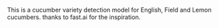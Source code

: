 This is a cucumber variety detection model for English, Field and Lemon cucumbers. thanks to fast.ai for the inspiration.
